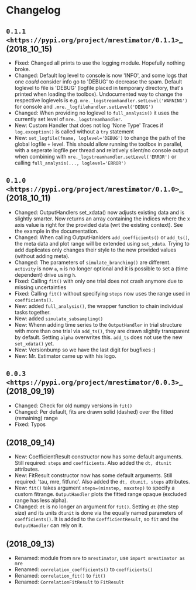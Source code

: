 Changelog
=========

`0.1.1 <https://pypi.org/project/mrestimator/0.1.1>`_ (2018_10_15)
------------------------------------------------------------------

* Fixed: Changed all prints to use the logging module. Hopefully nothing broke.
* Changed: Default log level to console is now 'INFO', and some logs that one _could_ consider info go to 'DEBUG' to decrease the spam.
Default loglevel to file is 'DEBUG' (logfile placed in temporary directory, that's printed when loading the toolbox).
Undocumented way to change the respective loglevels is e.g. ``mre._logstreamhandler.setLevel('WARNING')`` for console and ``.mre._logfilehandler.setLevel('DEBUG')``
* Changed: When providing no loglevel to `full_analysis()` it uses the currently set level of `mre._logstreamhandler`.
* New: Custom Handler that does not log 'None Type' Traces if `log.exception()` is called without a `try` statement
* New: ``set_logfile(fname, loglevel='DEBUG')`` to change the path of the global logfile + level. This should allow running the toolbox in parallel, with a seperate logfile per thread and relatively silent/no console output when combining with `mre._logstreamhandler.setLevel('ERROR')` or calling `full_analysis(..., loglevel='ERROR')`


`0.1.0 <https://pypi.org/project/mrestimator/0.1.0>`_ (2018_10_11)
------------------------------------------------------------------

* Changed: OutputHandlers set_xdata() now adjusts existing data and is slightly smarter. Now returns an array containing the indices where the x axis value is right for the provided data (wrt the existing context). See the example in the documentation.
* Changed: When calling OutputHanlders `add_coefficients()` or `add_ts()`, the meta data and plot range will be extended using `set_xdata`. Trying to add duplicates only changes their style to the new provided values (without adding meta).
* Changed: The parameters of `simulate_branching()` are different. `activity` is now `a`, `m` is no longer optional and it is possible to set a (time dependent) drive using `h`.
* Fixed: Calling `fit()` with only one trial does not crash anymore due to missing uncertainties
* Fixed: Calling `fit()` without specifying `steps` now uses the range used in `coefficients()`.
* New: added `full_analysis()`, the wrapper function to chain individual tasks together.
* New: added `simulate_subsampling()`
* New: Whenn adding time series to the `OutputHandler` in trial structure with more than one trial via `add_ts()`, they are drawn slightly transparent by default. Setting `alpha` overwrites this. `add_ts` does not use the new `set_xdata()` yet.
* New: Versionbump so we have the last digit for bugfixes :)
* New: Mr. Estimator came up with his logo.


`0.0.3 <https://pypi.org/project/mrestimator/0.0.3>`_ (2018_09_19)
------------------------------------------------------------------
* Changed: Check for old numpy versions in `fit()`
* Changed: Per default, fits are drawn solid (dashed) over the fitted (remaining) range
* Fixed: Typos

(2018_09_14)
------------
* New: CoefficientResult constructor now has some default arguments. Still required: `steps` and `coefficients`. Also added the `dt, dtunit` attributes.
* New: FitResult constructor now has some default arguments. Still required: 'tau, mre, fitfunc'. Also added the `dt, dtunit, steps` attributes.
* New: `fit()` takes argument `steps=(minstep, maxstep)` to specify a custom fitrange. `OutputHandler` plots the fitted range opaque (excluded range has less alpha).
* Changed: `dt` is no longer an argument for `fit()`. Setting `dt` (the step size) and its units `dtunit` is done via the equally named parameters of `coefficients()`. It is added to the `CoefficientResult`, so `fit` and the `OutputHandler` can rely on it.

(2018_09_13)
------------
* Renamed: module from `mre` to `mrestimator`, use `import mrestimator as mre`
* Renamed: `correlation_coefficients()` to `coefficients()`
* Renamed: `correlation_fit()` to `fit()`
* Renamed: `CorrelationFitResult` to `FitResult`
